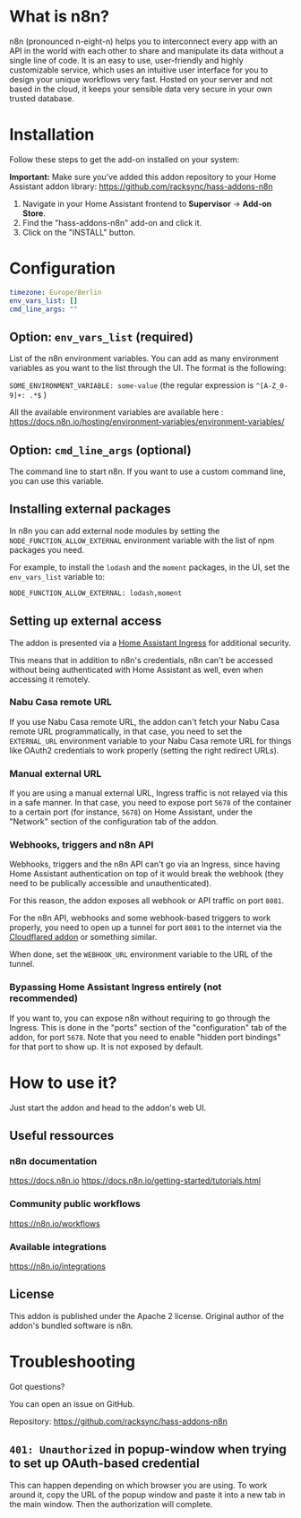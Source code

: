 # What is n8n?

n8n (pronounced n-eight-n) helps you to interconnect every app with an API in the world with each other to share and manipulate its data without a single line of code. It is an easy to use, user-friendly and highly customizable service, which uses an intuitive user interface for you to design your unique workflows very fast. Hosted on your server and not based in the cloud, it keeps your sensible data very secure in your own trusted database.

# Installation
Follow these steps to get the add-on installed on your system:

**Important:** Make sure you've added this addon repository to your Home Assistant addon library: https://github.com/racksync/hass-addons-n8n

1. Navigate in your Home Assistant frontend to **Supervisor** -> **Add-on Store**.
2. Find the "hass-addons-n8n" add-on and click it.
3. Click on the "INSTALL" button.

# Configuration
```yaml
timezone: Europe/Berlin
env_vars_list: []
cmd_line_args: ""
```

## Option: `env_vars_list` (required)
List of the n8n environment variables. You can add as many environment variables as you want to the list through the UI. The format is the following:

`SOME_ENVIRONMENT_VARIABLE: some-value` (the regular expression is `^[A-Z_0-9]+: .*$` )

All the available environment variables are available here : <https://docs.n8n.io/hosting/environment-variables/environment-variables/>

## Option: `cmd_line_args` (optional)
The command line to start n8n. If you want to use a custom command line, you can use this variable.

## Installing external packages
In n8n you can add external node modules by setting the `NODE_FUNCTION_ALLOW_EXTERNAL` environment variable with the list of npm packages you need.

For example, to install the `lodash` and the `moment` packages, in the UI, set the `env_vars_list` variable to:

```txt
NODE_FUNCTION_ALLOW_EXTERNAL: lodash,moment
```

## Setting up external access
The addon is presented via a [Home Assistant Ingress](https://www.home-assistant.io/blog/2019/04/15/hassio-ingress/) for additional security. 

This means that in addition to n8n's credentials, n8n can't be accessed without being authenticated with Home Assistant as well, even when accessing it remotely.

### Nabu Casa remote URL
If you use Nabu Casa remote URL, the addon can't fetch your Nabu Casa remote URL programmatically, in that case, you need to set the `EXTERNAL_URL` environment variable to your Nabu Casa remote URL for things like OAuth2 credentials to work properly (setting the right redirect URLs).

### Manual external URL
If you are using a manual external URL, Ingress traffic is not relayed via this in a safe manner. In that case, you need to expose port `5678` of the container to a certain port (for instance, `5678`) on Home Assistant, under the "Network" section of the configuration tab of the addon.

### Webhooks, triggers and n8n API
Webhooks, triggers and the n8n API can't go via an Ingress, since having Home Assistant authentication on top of it would break the webhook (they need to be publically accessible and unauthenticated). 

For this reason, the addon exposes all webhook or API traffic on port `8081`.

For the n8n API, webhooks and some webhook-based triggers to work properly, you need to open up a tunnel for port `8081` to the internet via the [Cloudflared addon](https://github.com/brenner-tobias/addon-cloudflared) or something similar. 

When done, set the `WEBHOOK_URL` environment variable to the URL of the tunnel.

### Bypassing Home Assistant Ingress entirely (not recommended)
If you want to, you can expose n8n without requiring to go through the Ingress. This is done in the "ports" section of the "configuration" tab of the addon, for port `5678`. Note that you need to enable "hidden port bindings" for that port to show up. It is not exposed by default.

# How to use it?
Just start the addon and head to the addon's web UI.

## Useful ressources

### n8n documentation
<https://docs.n8n.io>
<https://docs.n8n.io/getting-started/tutorials.html>

### Community public workflows
<https://n8n.io/workflows>

### Available integrations
<https://n8n.io/integrations>

## License
This addon is published under the Apache 2 license. Original author of the addon's bundled software is n8n.

# Troubleshooting
Got questions?

You can open an issue on GitHub.

Repository: <https://github.com/racksync/hass-addons-n8n>

## `401: Unauthorized` in popup-window when trying to set up OAuth-based credential
This can happen depending on which browser you are using. To work around it, copy the URL of the popup window and paste it into a new tab in the main window. Then the authorization will complete.
